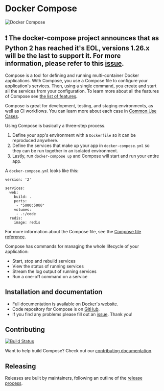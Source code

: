 Docker Compose
==============
![Docker Compose](logo.png?raw=true "Docker Compose Logo")

## :exclamation: The docker-compose project announces that as Python 2 has reached it's EOL, versions 1.26.x will be the last to support it. For more information, please refer to this [issue](https://github.com/docker/compose/issues/6890).

Compose is a tool for defining and running multi-container Docker applications.
With Compose, you use a Compose file to configure your application's services.
Then, using a single command, you create and start all the services
from your configuration. To learn more about all the features of Compose
see [the list of features](https://github.com/docker/docker.github.io/blob/master/compose/index.md#features).

Compose is great for development, testing, and staging environments, as well as
CI workflows. You can learn more about each case in
[Common Use Cases](https://github.com/docker/docker.github.io/blob/master/compose/index.md#common-use-cases).

Using Compose is basically a three-step process.

1. Define your app's environment with a `Dockerfile` so it can be
reproduced anywhere.
2. Define the services that make up your app in `docker-compose.yml` so
they can be run together in an isolated environment.
3. Lastly, run `docker-compose up` and Compose will start and run your entire app.

A `docker-compose.yml` looks like this:

    version: '2'

    services:
      web:
        build: .
        ports:
         - "5000:5000"
        volumes:
         - .:/code
      redis:
        image: redis

For more information about the Compose file, see the
[Compose file reference](https://github.com/docker/docker.github.io/blob/master/compose/compose-file/compose-versioning.md).

Compose has commands for managing the whole lifecycle of your application:

 * Start, stop and rebuild services
 * View the status of running services
 * Stream the log output of running services
 * Run a one-off command on a service

Installation and documentation
------------------------------

- Full documentation is available on [Docker's website](https://docs.docker.com/compose/).
- Code repository for Compose is on [GitHub](https://github.com/docker/compose).
- If you find any problems please fill out an [issue](https://github.com/docker/compose/issues/new/choose). Thank you!

Contributing
------------

[![Build Status](https://ci-next.docker.com/public/buildStatus/icon?job=compose/master)](https://ci-next.docker.com/public/job/compose/job/master/)

Want to help build Compose? Check out our [contributing documentation](https://github.com/docker/compose/blob/master/CONTRIBUTING.md).

Releasing
---------

Releases are built by maintainers, following an outline of the [release process](https://github.com/docker/compose/blob/master/project/RELEASE-PROCESS.md).
